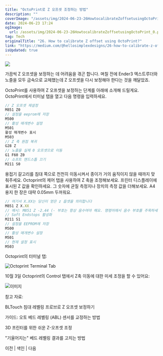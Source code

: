```yaml
---
title: "OctoPrint로 Z 오프셋 조정하는 방법"
description: ""
coverImage: "/assets/img/2024-06-23-26HowtocalibrateZoffsetusingOctoPrint_0.png"
date: 2024-06-23 17:24
ogImage:
  url: /assets/img/2024-06-23-26HowtocalibrateZoffsetusingOctoPrint_0.png
tag: Tech
originalTitle: "26. How to calibrate Z offset using OctoPrint?"
link: "https://medium.com/@hellosimplexdesigns/26-how-to-calibrate-z-offset-using-octoprint-e7b03630a0ff"
isUpdated: true
---
```


<img src="/assets/img/2024-06-23-26HowtocalibrateZoffsetusingOctoPrint_0.png" />

가끔씩 Z 오프셋을 보정하는 데 어려움을 겪곤 합니다. 며칠 전에 Ender3 엑스트루더와 노즐을 모두 금속으로 교체했는데 Z 오프셋을 다시 보정해야 한다는 것을 깨달았죠.

OctoPrint를 사용하여 Z 오프셋을 보정하는 단계를 아래에 소개해 드릴게요. OctoPrint에서 터미널 탭을 열고 다음 명령을 입력하세요.

```js
// Z 오프셋 재설정
M851 Z0
// 설정을 eeprom에 저장
M500
// 활성 매개변수 설정
M501
활성 매개변수 표시
M503
// Z 축 원점 복귀
G28 Z
// 노즐을 실제 0 오프셋으로 이동
G1 F60 Z0
// 소프트 엔드스톱 끄기
M211 S0
```

<!-- cozy-coder - 수평 -->

<ins class="adsbygoogle"
     style="display:block"
     data-ad-client="ca-pub-4877378276818686"
     data-ad-slot="1107185301"
     data-ad-format="auto"
     data-full-width-responsive="true"></ins>

<script>
     (adsbygoogle = window.adsbygoogle || []).push({});
</script>

용접기 갈고리를 침대 쪽으로 천천히 이동시켜서 종이가 거의 움직이지 않을 때까지 맞춰주세요. Octoprint의 제어 탭을 사용하여 Z 축을 조정해보세요. 프린터 디스플레이에 표시된 Z 값을 확인하세요. 그 숫자에 균질 측정지나 장치의 측정 값을 더해보세요. A4용지 한 장은 대략 0.05mm 두꺼워요.

```js
// 여기서 X.XX는 당신이 얻은 z 옵셋을 의미합니다
M851 Z X.XX
// 예시: M851 Z -2.44 (- 부호는 항상 음수여야 해요. 명령어에서 음수 부호를 주목하세요)
// Soft Endstops 활성화
M211 S1
// 설정을 EEPROM에 저장
M500
// 활성 매개변수 설정
M501
// 현재 설정 표시
M503
```

Octoprint의 터미널 탭:

![Octoprint Terminal Tab](/assets/img/2024-06-23-26HowtocalibrateZoffsetusingOctoPrint_1.png)

<!-- cozy-coder - 수평 -->

<ins class="adsbygoogle"
     style="display:block"
     data-ad-client="ca-pub-4877378276818686"
     data-ad-slot="1107185301"
     data-ad-format="auto"
     data-full-width-responsive="true"></ins>

<script>
     (adsbygoogle = window.adsbygoogle || []).push({});
</script>

10월 3일 Octoprint의 Control 탭에서 Z축 이동에 대한 미세 조정을 할 수 있어요:

![이미지](/assets/img/2024-06-23-26HowtocalibrateZoffsetusingOctoPrint_2.png)

참고 자료:

BLTouch 침대 레벨링 프로브로 Z 오프셋 보정하기

<!-- cozy-coder - 수평 -->

<ins class="adsbygoogle"
     style="display:block"
     data-ad-client="ca-pub-4877378276818686"
     data-ad-slot="1107185301"
     data-ad-format="auto"
     data-full-width-responsive="true"></ins>

<script>
     (adsbygoogle = window.adsbygoogle || []).push({});
</script>

가이드: 오토 베드 레벨링 (ABL) 센서를 교정하는 방법

3D 프린터를 위한 쉬운 Z-오프셋 조정

"기울어지는" 베드 레벨링 결과를 고치는 방법

이전 | 색인 | 다음
